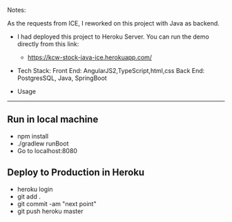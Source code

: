 Notes:

As the requests from ICE, I reworked on this project with Java as backend.

* I had deployed this project to Heroku Server. You can run the demo directly from this link:

  - https://kcw-stock-java-ice.herokuapp.com/

* Tech Stack:
Front End: AngularJS2,TypeScript,html,css
Back End: PostgresSQL, Java, SpringBoot


* Usage
-----------

Run in local machine
--------------------
- npm install
- ./gradlew runBoot
- Go to localhost:8080


Deploy to Production in Heroku
------------------------------
- heroku login
- git add .
- git commit -am "next point"
- git push heroku master

